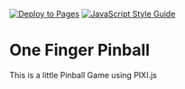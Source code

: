 [![Deploy to Pages](https://github.com/danielgilbers/one-finger-pinball/actions/workflows/static.yml/badge.svg)](https://github.com/danielgilbers/one-finger-pinball/actions/workflows/static.yml)
[![JavaScript Style Guide](https://img.shields.io/badge/code_style-standard-brightgreen.svg)](https://standardjs.com)

# One Finger Pinball
This is a little Pinball Game using PIXI.js